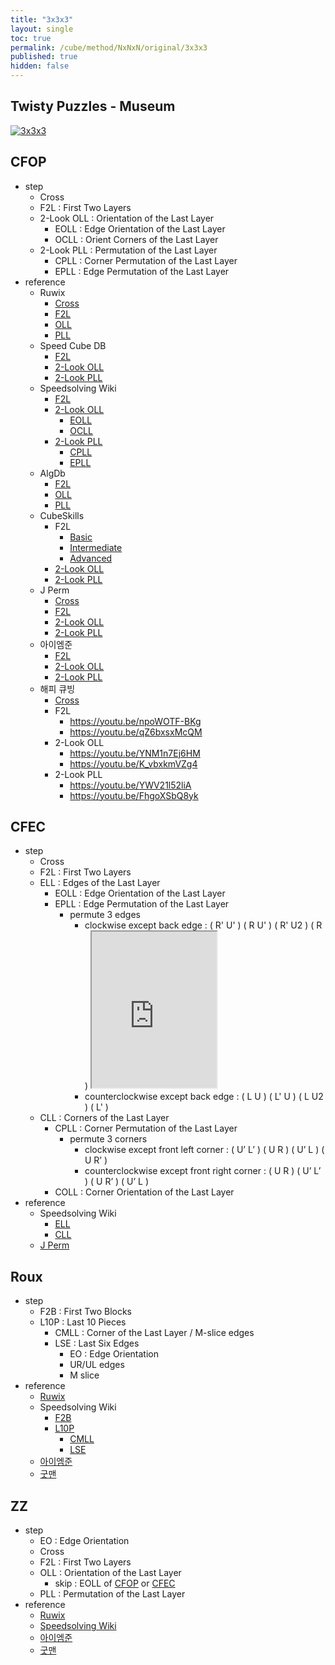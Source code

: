 ```yaml
---
title: "3x3x3"
layout: single
toc: true
permalink: /cube/method/NxNxN/original/3x3x3
published: true
hidden: false
---
```


<head>
  <base target="_blank">
</head>



## Twisty Puzzles - Museum

<a href="https://twistypuzzles.com/app/museum/museum_showitem.php?pkey=2968">
  <img alt="3x3x3" src="https://twistypuzzles.com/museum/large/02968-03.jpg">
</a>



## CFOP

- step
  - Cross
  - F2L : First Two Layers
  - 2-Look OLL : Orientation of the Last Layer
    - EOLL : Edge Orientation of the Last Layer
    - OCLL : Orient Corners of the Last Layer
  - 2-Look PLL : Permutation of the Last Layer
    - CPLL : Corner Permutation of the Last Layer
    - EPLL : Edge Permutation of the Last Layer
- reference
  - Ruwix
    - [Cross](https://ruwix.com/the-rubiks-cube/advanced-cfop-fridrich/white-cross/)
    - [F2L](https://ruwix.com/the-rubiks-cube/advanced-cfop-fridrich/first-two-layers-f2l/)
    - [OLL](https://ruwix.com/the-rubiks-cube/advanced-cfop-fridrich/orient-the-last-layer-oll/)
    - [PLL](https://ruwix.com/the-rubiks-cube/advanced-cfop-fridrich/permutate-the-last-layer-pll/)
  - Speed Cube DB
    - [F2L](https://speedcubedb.com/a/3x3/F2L)
    - [2-Look OLL](https://speedcubedb.com/a/3x3/2LookOLL)
    - [2-Look PLL](https://speedcubedb.com/a/3x3/2LookPLL)
  - Speedsolving Wiki
    - [F2L](https://www.speedsolving.com/wiki/index.php/First_Two_Layers)
    - [2-Look OLL](https://www.speedsolving.com/wiki/index.php/2-Look_OLL)
      - [EOLL](https://www.speedsolving.com/wiki/index.php/EOLL)
      - [OCLL](https://www.speedsolving.com/wiki/index.php/OCLL)
    - [2-Look PLL](https://www.speedsolving.com/wiki/index.php/2-Look_PLL)
      - [CPLL](https://www.speedsolving.com/wiki/index.php/Corner_Permutation_of_the_Last_Layer)
      - [EPLL](https://www.speedsolving.com/wiki/index.php/EPLL)
  - AlgDb
    - [F2L](http://algdb.net/puzzle/333/f2l)
    - [OLL](http://algdb.net/puzzle/333/oll)
    - [PLL](http://algdb.net/puzzle/333/pll)
  - CubeSkills
    - F2L
      - [Basic](https://www.cubeskills.com/tutorials/f2l)
      - [Intermediate](https://www.cubeskills.com/tutorials/intermediate-cross-and-f2l)
      - [Advanced](https://www.cubeskills.com/tutorials/advanced-f2l)
    - [2-Look OLL](https://www.cubeskills.com/tutorials/4-look-last-layer/2-look-oll)
    - [2-Look PLL](https://www.cubeskills.com/tutorials/4-look-last-layer/2-look-pll)
  - J Perm
    - [Cross](https://jperm.net/3x3/cfop/cross)
    - [F2L](https://jperm.net/3x3/cfop/f2l)
    - [2-Look OLL](https://jperm.net/algs/2lookoll)
    - [2-Look PLL](https://jperm.net/algs/2lookpll)
  - 아이엠준
    - [F2L](https://youtu.be/OMbs-nR8ID0)
    - [2-Look OLL](https://youtu.be/Jt2yRE_HdrE)
    - [2-Look PLL](https://youtu.be/HVIEiMsfFk0)
  - 해피 큐빙
    - [Cross](https://youtu.be/UQbHf8tmbp4)
    - F2L
      - <https://youtu.be/npoWOTF-BKg>
      - <https://youtu.be/qZ6bxsxMcQM>
    - 2-Look OLL
      - <https://youtu.be/YNM1n7Ej6HM>
      - <https://youtu.be/K_vbxkmVZg4>
    - 2-Look PLL
      - <https://youtu.be/YWV21l52liA>
      - <https://youtu.be/FhgoXSbQ8yk>



## CFEC

- step
  - Cross
  - F2L : First Two Layers
  - ELL : Edges of the Last Layer
    - EOLL : Edge Orientation of the Last Layer
    - EPLL : Edge Permutation of the Last Layer
      - permute 3 edges
        - clockwise except back edge : ( R' U' ) ( R U' ) ( R' U2 ) ( R )
          <iframe
            width="200"
            height="250"
            style="width: 200px; height: 250px; overflow: hidden;"
            src="https://ruwix.com/widget/3d/?alg=R'%20U'%20R%20U'%20R'%20U2%20R&colored=U-%20U*/me&hover=9&speed=800&flags=showalg"
            scrolling="no">
          </iframe>
        - counterclockwise except back edge : ( L U ) ( L' U ) ( L U2 ) ( L' )
  - CLL : Corners of the Last Layer
    - CPLL : Corner Permutation of the Last Layer
      - permute 3 corners
        - clockwise except front left corner : ( U’ L’ ) ( U R ) ( U’ L ) ( U R’ )
        - counterclockwise except front right corner : ( U R ) ( U’ L’ ) ( U R’ ) ( U’ L )
    - COLL : Corner Orientation of the Last Layer
- reference
  - Speedsolving Wiki
    - [ELL](https://www.speedsolving.com/wiki/index.php/LLEF)
    - [CLL](https://www.speedsolving.com/wiki/index.php/Last_Four_Corners)
  - [J Perm](https://jperm.net/3x3)



## Roux

- step
  - F2B : First Two Blocks
  - L10P : Last 10 Pieces
    - CMLL : Corner of the Last Layer / M-slice edges
    - LSE : Last Six Edges
      - EO : Edge Orientation
      - UR/UL edges
      - M slice
- reference
  - [Ruwix](https://ruwix.com/the-rubiks-cube/different-rubiks-cube-solving-methods/roux-method/)
  - Speedsolving Wiki
    - [F2B](https://www.speedsolving.com/wiki/index.php/F2B)
    - [L10P](https://www.speedsolving.com/wiki/index.php/L10P)
      - [CMLL](https://www.speedsolving.com/wiki/index.php/CMLL)
      - [LSE](https://www.speedsolving.com/wiki/index.php/LSE)
  - [아이엠준](https://youtu.be/_yLfgnEx3ao)
  - [굿맨](https://youtu.be/rNmTFNgFSeI)



## ZZ

- step
  - EO : Edge Orientation
  - Cross
  - F2L : First Two Layers
  - OLL : Orientation of the Last Layer
    - skip : EOLL of [CFOP](#cfop) or [CFEC](#cfec)
  - PLL : Permutation of the Last Layer
- reference
  - [Ruwix](https://ruwix.com/the-rubiks-cube/different-rubiks-cube-solving-methods/zz-method/)
  - [Speedsolving Wiki](https://www.speedsolving.com/wiki/index.php/ZZ_method)
  - [아이엠준](https://youtu.be/EeGGEHghsv4)
  - [굿맨](https://youtu.be/MM-pqHRYGo0)
